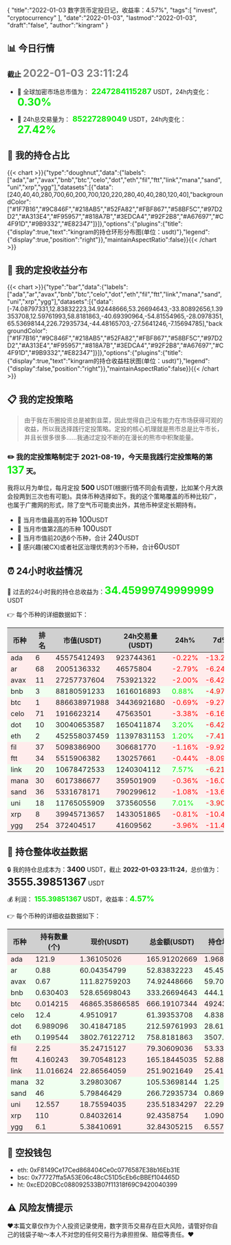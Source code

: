 {
"title":"2022-01-03 数字货币定投日记，收益率：4.57%",
"tags":[
"invest",
"cryptocurrency"
],
"date":"2022-01-03",
"lastmod":"2022-01-03",
"draft":"false",
"author":"kingram"
}

##  📊 今日行情
### 截止 <font color=grey size=5 >**2022-01-03 23:11:24**</font>
- 🍖 全球加密市场总市值为：<font color=#00EC00 size=4 > **2247284115287**</font> USDT，24h内变化：<font color=#00EC00 size=5 > **0.30%**</font>

- 🍤 24h总交易量为：<font color=#00EC00 size=4 > **85227289049**</font> USDT，24h内变化：<font color=#00EC00 size=5 > **27.42%**</font>

## 🎨 我的持仓占比
{{< chart >}}{"type":"doughnut","data":{"labels":["ada","ar","avax","bnb","btc","celo","dot","eth","fil","ftt","link","mana","sand","uni","xrp","ygg"],"datasets":[{"data":[240,40,40,280,700,60,200,700,120,220,280,40,40,280,120,40],"backgroundColor":["#1F7B16","#9C846F","#218AB5","#52FA82","#FBF867","#58BF5C","#97D2D2","#A313E4","#F95957","#818A7B","#3EDCA4","#92F2B8","#A67697","#C4F91D","#9B9332","#E82347"]}]},"options":{"plugins":{"title":{"display":true,"text":"kingram的持仓环形分布图(单位：usdt)"},"legend":{"display":true,"position":"right"}},"maintainAspectRatio":false}}{{< /chart >}}

## 🍺 我的定投收益分布
{{< chart >}}{"type":"bar","data":{"labels":["ada","ar","avax","bnb","btc","celo","dot","eth","fil","ftt","link","mana","sand","uni","xrp","ygg"],"datasets":[{"data":[-74.08797331,12.83832223,34.92448666,53.26694643,-33.80892656,1.39353708,12.59761993,58.8181863,-40.69390964,-54.81554965,-28.0978351,65.53698144,226.72935734,-44.48165703,-27.5641246,-7.15694785],"backgroundColor":["#1F7B16","#9C846F","#218AB5","#52FA82","#FBF867","#58BF5C","#97D2D2","#A313E4","#F95957","#818A7B","#3EDCA4","#92F2B8","#A67697","#C4F91D","#9B9332","#E82347"]}]},"options":{"plugins":{"title":{"display":true,"text":"kingram的持仓收益柱状图(单位：usdt)"},"legend":{"display":false,"position":"right"}},"maintainAspectRatio":false}}{{< /chart >}}

## 📋 我的定投策略

> 由于我在币圈投资总是被割韭菜，因此觉得自己没有能力在市场获得可观的收益，所以我选择践行定投策略。定投的核心机理就是熊市总是比牛市长，并且长很多很多……我通过定投不断的在漫长的熊市中积聚能量。

### ✏️ 我的定投策略制定于 **2021-08-19**，今天是我践行定投策略的第<font color=#00EC00 size=5 > **137**</font> 天。
我将以月为单位，每月定投 <font size=3 ><strong> 500 </strong></font> USDT(根据行情不同会有调整，比如某个月大跌会投两到三次也有可能)。具体币种选择如下。我的这个策略覆盖的币种比较广，也属于广撒网的形式，除了空气币可能卖出外，其他币种坚定长期持有。

- 🥇 当月市值最高的币种 <font size=4 >100</font>USDT
- 🥈 当月市值第2高的币种 <font size=4 >100</font>USDT
- 🥉 当月市值前20选6个币种，合计 <font size=4 >240</font>USDT
- 🏅 感兴趣(被CX)或者社区治理优秀的3个币种，合计<font size=4 >60</font>USDT

## ⏰ 24小时收益情况
📌 过去的24小时我的持仓总收益为：<font color=#00EC00 size=5 >**34.45999749999999**</font> USDT

👉 每个币种的详细数据如下：
<table>
    <thead><tr bgcolor="#d0d0d0" ><th>币种</th><th>排名</th><th>市值(USDT)</th><th>24h交易量(USDT)</th><th>24h%</th><th>7d%</th><th>24h收益</th></tr></thead>
    <tbody>
    <tr>
        <td bgcolor=#FFECEC>ada</td>
        <td bgcolor=#FFECEC>6</td>
        <td bgcolor=#FFECEC>45575412493</td>
        <td bgcolor=#FFECEC>923744361</td>
        <td bgcolor=#FFECEC><font color=#FF0000>-0.22%</font></td>
        <td bgcolor=#FFECEC><font color=#FF0000>-13.28%</font></td>
        <td bgcolor=#FFECEC><font color=#FF0000 size=3 ><strong>-0.3711268</strong></font></td>
    </tr>
    <tr>
        <td bgcolor=#FFECEC>ar</td>
        <td bgcolor=#FFECEC>68</td>
        <td bgcolor=#FFECEC>2005136332</td>
        <td bgcolor=#FFECEC>46575804</td>
        <td bgcolor=#FFECEC><font color=#FF0000>-2.79%</font></td>
        <td bgcolor=#FFECEC><font color=#FF0000>-6.24%</font></td>
        <td bgcolor=#FFECEC><font color=#FF0000 size=3 ><strong>-1.51744172</strong></font></td>
    </tr>
    <tr>
        <td bgcolor=#FFECEC>avax</td>
        <td bgcolor=#FFECEC>11</td>
        <td bgcolor=#FFECEC>27257737604</td>
        <td bgcolor=#FFECEC>753921322</td>
        <td bgcolor=#FFECEC><font color=#FF0000>-2.00%</font></td>
        <td bgcolor=#FFECEC><font color=#FF0000>-6.42%</font></td>
        <td bgcolor=#FFECEC><font color=#FF0000 size=3 ><strong>-1.53208401</strong></font></td>
    </tr>
    <tr>
        <td bgcolor=#F0FFF0>bnb</td>
        <td bgcolor=#F0FFF0>3</td>
        <td bgcolor=#F0FFF0>88180591233</td>
        <td bgcolor=#F0FFF0>1616016893</td>
        <td bgcolor=#F0FFF0><font color=#00EC00>0.88%</font></td>
        <td bgcolor=#F0FFF0><font color=#FF0000>-4.97%</font></td>
        <td bgcolor=#F0FFF0><font color=#00EC00 size=3 ><strong>2.91853551</strong></font></td>
    </tr>
    <tr>
        <td bgcolor=#FFECEC>btc</td>
        <td bgcolor=#FFECEC>1</td>
        <td bgcolor=#FFECEC>886638971988</td>
        <td bgcolor=#FFECEC>34436921680</td>
        <td bgcolor=#FFECEC><font color=#FF0000>-0.69%</font></td>
        <td bgcolor=#FFECEC><font color=#FF0000>-9.27%</font></td>
        <td bgcolor=#FFECEC><font color=#FF0000 size=3 ><strong>-4.61463169</strong></font></td>
    </tr>
    <tr>
        <td bgcolor=#FFECEC>celo</td>
        <td bgcolor=#FFECEC>71</td>
        <td bgcolor=#FFECEC>1916623214</td>
        <td bgcolor=#FFECEC>47563501</td>
        <td bgcolor=#FFECEC><font color=#FF0000>-3.38%</font></td>
        <td bgcolor=#FFECEC><font color=#FF0000>-6.16%</font></td>
        <td bgcolor=#FFECEC><font color=#FF0000 size=3 ><strong>-2.14683826</strong></font></td>
    </tr>
    <tr>
        <td bgcolor=#F0FFF0>dot</td>
        <td bgcolor=#F0FFF0>10</td>
        <td bgcolor=#F0FFF0>30040653587</td>
        <td bgcolor=#F0FFF0>1650411874</td>
        <td bgcolor=#F0FFF0><font color=#00EC00>3.20%</font></td>
        <td bgcolor=#F0FFF0><font color=#FF0000>-6.42%</font></td>
        <td bgcolor=#F0FFF0><font color=#00EC00 size=3 ><strong>6.59995245</strong></font></td>
    </tr>
    <tr>
        <td bgcolor=#F0FFF0>eth</td>
        <td bgcolor=#F0FFF0>2</td>
        <td bgcolor=#F0FFF0>452558037459</td>
        <td bgcolor=#F0FFF0>11397831153</td>
        <td bgcolor=#F0FFF0><font color=#00EC00>1.20%</font></td>
        <td bgcolor=#F0FFF0><font color=#FF0000>-7.41%</font></td>
        <td bgcolor=#F0FFF0><font color=#00EC00 size=3 ><strong>9.02816504</strong></font></td>
    </tr>
    <tr>
        <td bgcolor=#FFECEC>fil</td>
        <td bgcolor=#FFECEC>37</td>
        <td bgcolor=#FFECEC>5098386900</td>
        <td bgcolor=#FFECEC>306681770</td>
        <td bgcolor=#FFECEC><font color=#FF0000>-1.16%</font></td>
        <td bgcolor=#FFECEC><font color=#FF0000>-9.92%</font></td>
        <td bgcolor=#FFECEC><font color=#FF0000 size=3 ><strong>-0.93207392</strong></font></td>
    </tr>
    <tr>
        <td bgcolor=#FFECEC>ftt</td>
        <td bgcolor=#FFECEC>34</td>
        <td bgcolor=#FFECEC>5515906382</td>
        <td bgcolor=#FFECEC>130257661</td>
        <td bgcolor=#FFECEC><font color=#FF0000>-0.44%</font></td>
        <td bgcolor=#FFECEC><font color=#FF0000>-8.09%</font></td>
        <td bgcolor=#FFECEC><font color=#FF0000 size=3 ><strong>-0.72292038</strong></font></td>
    </tr>
    <tr>
        <td bgcolor=#F0FFF0>link</td>
        <td bgcolor=#F0FFF0>20</td>
        <td bgcolor=#F0FFF0>10678472533</td>
        <td bgcolor=#F0FFF0>1240304112</td>
        <td bgcolor=#F0FFF0><font color=#00EC00>7.57%</font></td>
        <td bgcolor=#F0FFF0><font color=#FF0000>-6.21%</font></td>
        <td bgcolor=#F0FFF0><font color=#00EC00 size=3 ><strong>17.73452699</strong></font></td>
    </tr>
    <tr>
        <td bgcolor=#FFECEC>mana</td>
        <td bgcolor=#FFECEC>30</td>
        <td bgcolor=#FFECEC>6017386677</td>
        <td bgcolor=#FFECEC>359501909</td>
        <td bgcolor=#FFECEC><font color=#FF0000>-0.36%</font></td>
        <td bgcolor=#FFECEC><font color=#FF0000>-16.08%</font></td>
        <td bgcolor=#FFECEC><font color=#FF0000 size=3 ><strong>-0.38632926</strong></font></td>
    </tr>
    <tr>
        <td bgcolor=#FFECEC>sand</td>
        <td bgcolor=#FFECEC>36</td>
        <td bgcolor=#FFECEC>5331678171</td>
        <td bgcolor=#FFECEC>790299612</td>
        <td bgcolor=#FFECEC><font color=#FF0000>-1.08%</font></td>
        <td bgcolor=#FFECEC><font color=#FF0000>-13.62%</font></td>
        <td bgcolor=#FFECEC><font color=#FF0000 size=3 ><strong>-2.90762013</strong></font></td>
    </tr>
    <tr>
        <td bgcolor=#F0FFF0>uni</td>
        <td bgcolor=#F0FFF0>18</td>
        <td bgcolor=#F0FFF0>11765055909</td>
        <td bgcolor=#F0FFF0>373560556</td>
        <td bgcolor=#F0FFF0><font color=#00EC00>7.01%</font></td>
        <td bgcolor=#F0FFF0><font color=#FF0000>-3.90%</font></td>
        <td bgcolor=#F0FFF0><font color=#00EC00 size=3 ><strong>15.41970469</strong></font></td>
    </tr>
    <tr>
        <td bgcolor=#FFECEC>xrp</td>
        <td bgcolor=#FFECEC>8</td>
        <td bgcolor=#FFECEC>39945713657</td>
        <td bgcolor=#FFECEC>1433051865</td>
        <td bgcolor=#FFECEC><font color=#FF0000>-0.81%</font></td>
        <td bgcolor=#FFECEC><font color=#FF0000>-10.41%</font></td>
        <td bgcolor=#FFECEC><font color=#FF0000 size=3 ><strong>-0.75484103</strong></font></td>
    </tr>
    <tr>
        <td bgcolor=#FFECEC>ygg</td>
        <td bgcolor=#FFECEC>254</td>
        <td bgcolor=#FFECEC>372404517</td>
        <td bgcolor=#FFECEC>41609562</td>
        <td bgcolor=#FFECEC><font color=#FF0000>-3.96%</font></td>
        <td bgcolor=#FFECEC><font color=#FF0000>-11.41%</font></td>
        <td bgcolor=#FFECEC><font color=#FF0000 size=3 ><strong>-1.35497998</strong></font></td>
    </tr>
    </tbody>
</table>

## 🎯 持仓整体收益数据

🔒 我的持仓总成本为：<font size=3 >**3400**</font> USDT，截止 **2022-01-03 23:11:24**，总价值为：<font  size=5 >**3555.39851367**</font> USDT

💰 利润： <font color=#00EC00 size=3 >**155.39851367**</font> USDT，收益率：<font color=#00EC00 size=4 >**4.57%**</font>

👉 每个币种的详细收益数据如下：

<table>
    <thead><tr bgcolor="#d0d0d0" ><th>币种</th><th>持有数量(个)</th><th>现价(USDT)</th><th>总金额(USDT)</th><th>持仓均价(USDT)</th><th>成本(USDT)</th><th>利润(USDT)</th><th>收益率</th></tr></thead>
    <tbody>
    <tr>
        <td bgcolor=#FFECEC>ada</td>
        <td bgcolor=#FFECEC>121.9</td>
        <td bgcolor=#FFECEC>1.36105026</td>
        <td bgcolor=#FFECEC>165.91202669</td>
        <td bgcolor=#FFECEC>1.96882691</td>
        <td bgcolor=#FFECEC>240</td>
        <td bgcolor=#FFECEC>-74.08797331</td>
        <td bgcolor=#FFECEC><font color=#FF0000 size=3 ><strong>-30.87%</strong></font></td>
    </tr>
    <tr>
        <td bgcolor=#F0FFF0>ar</td>
        <td bgcolor=#F0FFF0>0.88</td>
        <td bgcolor=#F0FFF0>60.04354799</td>
        <td bgcolor=#F0FFF0>52.83832223</td>
        <td bgcolor=#F0FFF0>45.45454545</td>
        <td bgcolor=#F0FFF0>40</td>
        <td bgcolor=#F0FFF0>12.83832223</td>
        <td bgcolor=#F0FFF0><font color=#00EC00 size=3 ><strong>32.10%</strong></font></td>
    </tr>
    <tr>
        <td bgcolor=#F0FFF0>avax</td>
        <td bgcolor=#F0FFF0>0.67</td>
        <td bgcolor=#F0FFF0>111.82759203</td>
        <td bgcolor=#F0FFF0>74.92448666</td>
        <td bgcolor=#F0FFF0>59.70149254</td>
        <td bgcolor=#F0FFF0>40</td>
        <td bgcolor=#F0FFF0>34.92448666</td>
        <td bgcolor=#F0FFF0><font color=#00EC00 size=3 ><strong>87.31%</strong></font></td>
    </tr>
    <tr>
        <td bgcolor=#F0FFF0>bnb</td>
        <td bgcolor=#F0FFF0>0.630403</td>
        <td bgcolor=#F0FFF0>528.65698043</td>
        <td bgcolor=#F0FFF0>333.26694643</td>
        <td bgcolor=#F0FFF0>444.16032284</td>
        <td bgcolor=#F0FFF0>280</td>
        <td bgcolor=#F0FFF0>53.26694643</td>
        <td bgcolor=#F0FFF0><font color=#00EC00 size=3 ><strong>19.02%</strong></font></td>
    </tr>
    <tr>
        <td bgcolor=#FFECEC>btc</td>
        <td bgcolor=#FFECEC>0.014215</td>
        <td bgcolor=#FFECEC>46865.35866585</td>
        <td bgcolor=#FFECEC>666.19107344</td>
        <td bgcolor=#FFECEC>49243.75659515</td>
        <td bgcolor=#FFECEC>700</td>
        <td bgcolor=#FFECEC>-33.80892656</td>
        <td bgcolor=#FFECEC><font color=#FF0000 size=3 ><strong>-4.83%</strong></font></td>
    </tr>
    <tr>
        <td bgcolor=#F0FFF0>celo</td>
        <td bgcolor=#F0FFF0>12.4</td>
        <td bgcolor=#F0FFF0>4.9510917</td>
        <td bgcolor=#F0FFF0>61.39353708</td>
        <td bgcolor=#F0FFF0>4.83870968</td>
        <td bgcolor=#F0FFF0>60</td>
        <td bgcolor=#F0FFF0>1.39353708</td>
        <td bgcolor=#F0FFF0><font color=#00EC00 size=3 ><strong>2.32%</strong></font></td>
    </tr>
    <tr>
        <td bgcolor=#F0FFF0>dot</td>
        <td bgcolor=#F0FFF0>6.989096</td>
        <td bgcolor=#F0FFF0>30.41847185</td>
        <td bgcolor=#F0FFF0>212.59761993</td>
        <td bgcolor=#F0FFF0>28.61600413</td>
        <td bgcolor=#F0FFF0>200</td>
        <td bgcolor=#F0FFF0>12.59761993</td>
        <td bgcolor=#F0FFF0><font color=#00EC00 size=3 ><strong>6.30%</strong></font></td>
    </tr>
    <tr>
        <td bgcolor=#F0FFF0>eth</td>
        <td bgcolor=#F0FFF0>0.199544</td>
        <td bgcolor=#F0FFF0>3802.76122712</td>
        <td bgcolor=#F0FFF0>758.8181863</td>
        <td bgcolor=#F0FFF0>3507.99823598</td>
        <td bgcolor=#F0FFF0>700</td>
        <td bgcolor=#F0FFF0>58.8181863</td>
        <td bgcolor=#F0FFF0><font color=#00EC00 size=3 ><strong>8.40%</strong></font></td>
    </tr>
    <tr>
        <td bgcolor=#FFECEC>fil</td>
        <td bgcolor=#FFECEC>2.25</td>
        <td bgcolor=#FFECEC>35.24715127</td>
        <td bgcolor=#FFECEC>79.30609036</td>
        <td bgcolor=#FFECEC>53.33333333</td>
        <td bgcolor=#FFECEC>120</td>
        <td bgcolor=#FFECEC>-40.69390964</td>
        <td bgcolor=#FFECEC><font color=#FF0000 size=3 ><strong>-33.91%</strong></font></td>
    </tr>
    <tr>
        <td bgcolor=#FFECEC>ftt</td>
        <td bgcolor=#FFECEC>4.160243</td>
        <td bgcolor=#FFECEC>39.70548123</td>
        <td bgcolor=#FFECEC>165.18445035</td>
        <td bgcolor=#FFECEC>52.88152639</td>
        <td bgcolor=#FFECEC>220</td>
        <td bgcolor=#FFECEC>-54.81554965</td>
        <td bgcolor=#FFECEC><font color=#FF0000 size=3 ><strong>-24.92%</strong></font></td>
    </tr>
    <tr>
        <td bgcolor=#FFECEC>link</td>
        <td bgcolor=#FFECEC>11.016624</td>
        <td bgcolor=#FFECEC>22.86564059</td>
        <td bgcolor=#FFECEC>251.9021649</td>
        <td bgcolor=#FFECEC>25.41613474</td>
        <td bgcolor=#FFECEC>280</td>
        <td bgcolor=#FFECEC>-28.0978351</td>
        <td bgcolor=#FFECEC><font color=#FF0000 size=3 ><strong>-10.03%</strong></font></td>
    </tr>
    <tr>
        <td bgcolor=#F0FFF0>mana</td>
        <td bgcolor=#F0FFF0>32</td>
        <td bgcolor=#F0FFF0>3.29803067</td>
        <td bgcolor=#F0FFF0>105.53698144</td>
        <td bgcolor=#F0FFF0>1.25</td>
        <td bgcolor=#F0FFF0>40</td>
        <td bgcolor=#F0FFF0>65.53698144</td>
        <td bgcolor=#F0FFF0><font color=#00EC00 size=3 ><strong>163.84%</strong></font></td>
    </tr>
    <tr>
        <td bgcolor=#F0FFF0>sand</td>
        <td bgcolor=#F0FFF0>46</td>
        <td bgcolor=#F0FFF0>5.79846429</td>
        <td bgcolor=#F0FFF0>266.72935734</td>
        <td bgcolor=#F0FFF0>0.86956522</td>
        <td bgcolor=#F0FFF0>40</td>
        <td bgcolor=#F0FFF0>226.72935734</td>
        <td bgcolor=#F0FFF0><font color=#00EC00 size=3 ><strong>566.82%</strong></font></td>
    </tr>
    <tr>
        <td bgcolor=#FFECEC>uni</td>
        <td bgcolor=#FFECEC>12.557</td>
        <td bgcolor=#FFECEC>18.75594035</td>
        <td bgcolor=#FFECEC>235.51834297</td>
        <td bgcolor=#FFECEC>22.29831966</td>
        <td bgcolor=#FFECEC>280</td>
        <td bgcolor=#FFECEC>-44.48165703</td>
        <td bgcolor=#FFECEC><font color=#FF0000 size=3 ><strong>-15.89%</strong></font></td>
    </tr>
    <tr>
        <td bgcolor=#FFECEC>xrp</td>
        <td bgcolor=#FFECEC>110</td>
        <td bgcolor=#FFECEC>0.84032614</td>
        <td bgcolor=#FFECEC>92.4358754</td>
        <td bgcolor=#FFECEC>1.09090909</td>
        <td bgcolor=#FFECEC>120</td>
        <td bgcolor=#FFECEC>-27.5641246</td>
        <td bgcolor=#FFECEC><font color=#FF0000 size=3 ><strong>-22.97%</strong></font></td>
    </tr>
    <tr>
        <td bgcolor=#FFECEC>ygg</td>
        <td bgcolor=#FFECEC>6.1</td>
        <td bgcolor=#FFECEC>5.38410691</td>
        <td bgcolor=#FFECEC>32.84305215</td>
        <td bgcolor=#FFECEC>6.55737705</td>
        <td bgcolor=#FFECEC>40</td>
        <td bgcolor=#FFECEC>-7.15694785</td>
        <td bgcolor=#FFECEC><font color=#FF0000 size=3 ><strong>-17.89%</strong></font></td>
    </tr>
    </tbody>
</table>

## 🤞 空投钱包
- eth: 0xF8149Ce17Ced868404Ce0c0776587E38b16Eb31E
- bsc: 0x77727ffa5A53E06c48cC51D5cEb6cBBEf104465D
- ht: 0xcED20BCc088092533B07f11318f69C9420040399

## ⚠️ 风险友情提示
❤️本篇文章仅作为个人投资记录使用，数字货币交易存在巨大风险，请管好你自己的钱袋子呦～本人不对您的任何交易行为承担担保、赔偿等责任。❤️